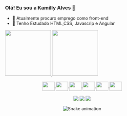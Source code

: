 ### Olá! Eu sou a Kamilly Alves 👋


- 🔭 Atualmente procuro emprego como front-end
- 🌱 Tenho Estudado HTML,CSS, Javascrip e Angular

<div>
<a href="https://beacons.ai/kamilly-alves">
  <img height="150em" src="https://github-readme-stats.vercel.app/api?username=kamilly-alves&show_icons-true&theme=dracula&include_all_comits-true&count_private-true"/>
  <img height="150em" src="https://github-readme-stats.vercel.app/api/top-langs/?username=kamilly-alves&layout=compact&langs_count=168&theme=dracula"/>
  

  
<div align="center" valign="top"><br>
<img align="center" height="30" width="40" src="https://cdn.jsdelivr.net/gh/devicons/devicon/icons/html5/html5-original.svg" />
<img align="center" height="30" width="40" src="https://cdn.jsdelivr.net/gh/devicons/devicon/icons/css3/css3-original.svg" />
<img align="center" height="30" width="40" src="https://cdn.jsdelivr.net/gh/devicons/devicon/icons/javascript/javascript-original.svg" />
<img align="center" height="30" width="40" src="https://cdn.jsdelivr.net/gh/devicons/devicon/icons/angularjs/angularjs-original.svg" />
<img align="center" height="30" width="40" src="https://cdn.jsdelivr.net/gh/devicons/devicon/icons/nodejs/nodejs-original.svg" />
<img align="center" height="30" width="40" src="https://cdn.jsdelivr.net/gh/devicons/devicon/icons/visualstudio/visualstudio-plain.svg" /></br>
  
<div align="center" valign="top"><br>
<a href="https://instagram.com/kamilly_alves" target="_blank"><img src="https://img.shields.io/badge/-Instagram-%23E4405F?style=for-the-badge&logo=instagram&logoColor=white" target="_blank"></a>
<a href = "mailto:contato@kamilly7840@gmail.com"><img src="https://img.shields.io/badge/Gmail-D14836?style=for-the-badge&logo=gmail&logoColor=white" target="_blank"></a>
<a href="https://www.linkedin.com/in/kamilly-alves" target="_blank"><img src="https://img.shields.io/badge/-LinkedIn-%230077B5?style=for-the-badge&logo=linkedin&logoColor=white" target="_blank"></a> 
  
   ![Snake animation](https://github.com/kamilly-alves/kamilly-alves/blob/output/github-contribution-grid-snake.svg)
</div>


  
 
 
 

